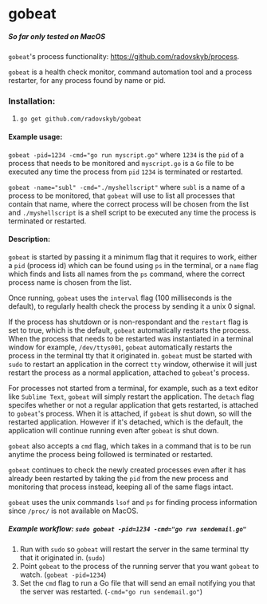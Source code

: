 # gobeat

##### So far only tested on MacOS

`gobeat`'s process functionality: https://github.com/radovskyb/process.

`gobeat` is a health check monitor, command automation tool and a process restarter, for any process found by name or pid.

### Installation:

1. `go get github.com/radovskyb/gobeat`

#### Example usage: 
`gobeat -pid=1234 -cmd="go run myscript.go"` where `1234` is the `pid` of a process that needs to be monitored and `myscript.go` is a `Go` file to be executed any time the process from `pid` `1234` is terminated or restarted.

`gobeat -name="subl" -cmd="./myshellscript"` where `subl` is a name of a process to be monitored, that `gobeat` will use to list all processes that contain that name, where the correct process will be chosen from the list and `./myshellscript` is a shell script to be executed any time the process is terminated or restarted.

#### Description:

`gobeat` is started by passing it a minimum flag that it requires to work, either a `pid` (process id) which can be found using `ps` in the terminal, or a `name` flag which finds and lists all names from the `ps` command, where the correct process name is chosen from the list.

Once running, `gobeat` uses the `interval` flag (100 milliseconds is the default), to regularly health check the process by sending it a unix 0 signal. 

If the process has shutdown or is non-respondant and the `restart` flag is set to true, which is the default, `gobeat` automatically restarts the process.
When the process that needs to be restarted was instantiated in a terminal window for example, `/dev/ttys001`, `gobeat` automatically restarts
the process in the terminal tty that it originated in. `gobeat` must be started with `sudo` to restart an application
in the correct `tty` window, otherwise it will just restart the process as a normal application, attached to `gobeat`'s process.

For processes not started from a terminal, for example, such as a text editor like `Sublime Text`,
`gobeat` will simply restart the application. The `detach` flag specifes whether or not a regular application 
that gets restarted, is attached to `gobeat`'s process. When it is attached, if `gobeat` is shut down, 
so will the restarted application. However if it's detached, which is the default, the application will 
continue running even after `gobeat` is shut down.

`gobeat` also accepts a `cmd` flag, which takes in a command that is to be run anytime the process being followed is terminated or restarted.

`gobeat` continues to check the newly created processes even after it has already been restarted by taking the `pid` from the new process and monitoring that process instead, keeping all of the same flags intact.

`gobeat` uses the unix commands `lsof` and `ps` for finding process information since `/proc/` is not available on MacOS.

##### Example workflow: `sudo gobeat -pid=1234 -cmd="go run sendemail.go"`

1. Run with `sudo` so `gobeat` will restart the server in the same terminal tty that it originated in. (`sudo`)
2. Point `gobeat` to the process of the running server that you want `gobeat` to watch. (`gobeat -pid=1234`)
3. Set the `cmd` flag to run a Go file that will send an email notifying you that the server was restarted. (`-cmd="go run sendemail.go"`)
